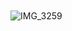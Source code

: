 \
\
\
\
![IMG_3259](https://github.com/user-attachments/assets/845303bd-25b7-4649-9f0c-666ca352bede)
